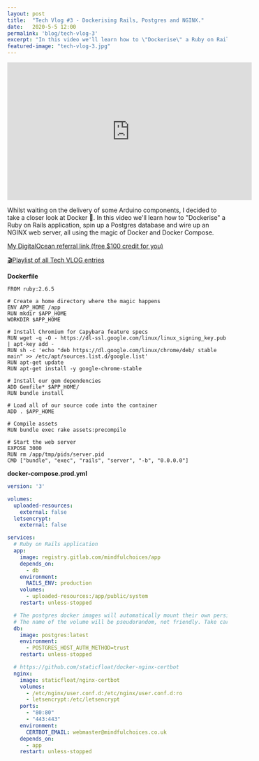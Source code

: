 ```yaml
---
layout: post
title:  "Tech Vlog #3 - Dockerising Rails, Postgres and NGINX."
date:   2020-5-5 12:00
permalink: 'blog/tech-vlog-3'
excerpt: "In this video we'll learn how to \"Dockerise\" a Ruby on Rails application, spin up a Postgres database and wire up an NGINX web server, all using the magic of Docker and Docker Compose."
featured-image: "tech-vlog-3.jpg"
---
```


<div class="video-container">
  <iframe width="560" height="315" src="https://www.youtube.com/embed/BLFZ9KJLoaY" frameborder="0" allow="accelerometer; autoplay; encrypted-media; gyroscope; picture-in-picture" allowfullscreen></iframe>
</div>

Whilst waiting on the delivery of some Arduino components, I decided to take a closer look at Docker 🐳. In this video we'll learn how to "Dockerise" a Ruby on Rails application, spin up a Postgres database and wire up an NGINX web server, all using the magic of Docker and Docker Compose. <br/> 

[My DigitalOcean referral link (free $100 credit for you)](https://m.do.co/c/0a355ee4921b)

[🎬Playlist of all Tech VLOG entries](https://www.youtube.com/playlist?list=PLZKJZNiPX65uKeoHLLvi2rh25T9PvtAQc)

<b>Dockerfile</b>
```
FROM ruby:2.6.5

# Create a home directory where the magic happens
ENV APP_HOME /app
RUN mkdir $APP_HOME
WORKDIR $APP_HOME

# Install Chromium for Capybara feature specs
RUN wget -q -O - https://dl-ssl.google.com/linux/linux_signing_key.pub | apt-key add -
RUN sh -c 'echo "deb https://dl.google.com/linux/chrome/deb/ stable main" >> /etc/apt/sources.list.d/google.list'
RUN apt-get update
RUN apt-get install -y google-chrome-stable

# Install our gem dependencies
ADD Gemfile* $APP_HOME/
RUN bundle install

# Load all of our source code into the container
ADD . $APP_HOME

# Compile assets
RUN bundle exec rake assets:precompile

# Start the web server
EXPOSE 3000
RUN rm /app/tmp/pids/server.pid
CMD ["bundle", "exec", "rails", "server", "-b", "0.0.0.0"]

```

<b>docker-compose.prod.yml</b>
```yml
version: '3'

volumes:
  uploaded-resources:
    external: false
  letsencrypt:
    external: false

services:
  # Ruby on Rails application
  app:
    image: registry.gitlab.com/mindfulchoices/app
    depends_on:
      - db
    environment:
      RAILS_ENV: production
    volumes:
      - uploaded-resources:/app/public/system
    restart: unless-stopped

  # The postgres docker images will automatically mount their own persistent volume.
  # The name of the volume will be pseudorandom, not friendly. Take care when deleting volumes on the host.
  db:
    image: postgres:latest
    environment:
      - POSTGRES_HOST_AUTH_METHOD=trust
    restart: unless-stopped

  # https://github.com/staticfloat/docker-nginx-certbot
  nginx:
    image: staticfloat/nginx-certbot
    volumes:
      - /etc/nginx/user.conf.d:/etc/nginx/user.conf.d:ro
      - letsencrypt:/etc/letsencrypt
    ports:
      - "80:80"
      - "443:443"
    environment:
      CERTBOT_EMAIL: webmaster@mindfulchoices.co.uk
    depends_on:
      - app
    restart: unless-stopped
```
